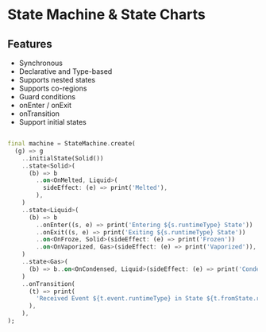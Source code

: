 # State Machine & State Charts


## Features
* Synchronous
* Declarative and Type-based
* Supports nested states
* Supports co-regions
* Guard conditions
* onEnter / onExit
* onTransition
* Support initial states


```dart

final machine = StateMachine.create(
  (g) => g
    ..initialState(Solid())
    ..state<Solid>(
      (b) => b
        ..on<OnMelted, Liquid>(
          sideEffect: (e) => print('Melted'),
        ),
    )
    ..state<Liquid>(
      (b) => b
        ..onEnter((s, e) => print('Entering ${s.runtimeType} State'))
        ..onExit((s, e) => print('Exiting ${s.runtimeType} State'))
        ..on<OnFroze, Solid>(sideEffect: (e) => print('Frozen'))
        ..on<OnVaporized, Gas>(sideEffect: (e) => print('Vaporized')),
    )
    ..state<Gas>(
      (b) => b..on<OnCondensed, Liquid>(sideEffect: (e) => print('Condensed')),
    )
    ..onTransition(
      (t) => print(
        'Received Event ${t.event.runtimeType} in State ${t.fromState.runtimeType} transitioning to State ${t.toState.runtimeType}',
      ),
    ),
);
```